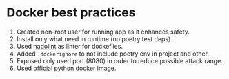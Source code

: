 # Docker best practices

1. Created non-root user for running app as it enhances safety.
2. Install only what need in runtime (no poetry test deps).
3. Used [hadolint](https://github.com/hadolint/hadolint) as linter for dockefiles.
4. Added `.dockerignore` to not include poetry env in project and other.
5. Exposed only used port (8080) in order to reduce possible attack range.
6. Used [official python docker image](https://hub.docker.com/_/python).
